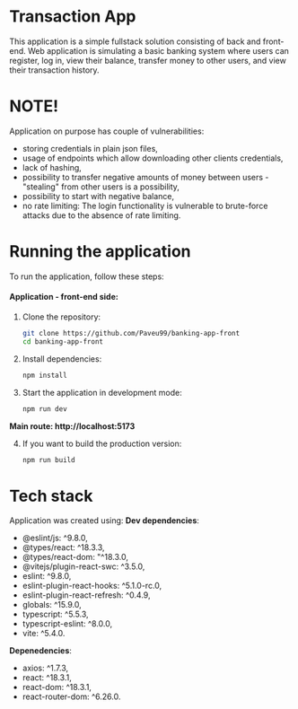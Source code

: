 # Transaction App

This application is a simple fullstack solution consisting of back and front-end. Web application is simulating a basic banking system where users can register, log in, view their balance, transfer money to other users, and view their transaction history.

# NOTE!

Application on purpose has couple of vulnerabilities:
- storing credentials in plain json files,
- usage of endpoints which allow downloading other clients credentials,
- lack of hashing,
- possibility to transfer negative amounts of money between users - "stealing" from other users is a possibility,
- possibility to start with negative balance,
- no rate limiting: The login functionality is vulnerable to brute-force attacks due to the absence of rate limiting.

# Running the application

To run the application, follow these steps:

#### Application - front-end side:

1. Clone the repository:
    ```bash
    git clone https://github.com/Paveu99/banking-app-front
    cd banking-app-front
    ```

2. Install dependencies:
    ```bash
    npm install
    ```

3. Start the application in development mode:
    ```bash
    npm run dev
    ```
**Main route: http://localhost:5173**

4. If you want to build the production version:
    ```bash
    npm run build
    ```

# Tech stack

Application was created using:
**Dev dependencies**:
- @eslint/js: ^9.8.0,
- @types/react: ^18.3.3,
- @types/react-dom: "^18.3.0,
- @vitejs/plugin-react-swc: ^3.5.0,
- eslint: ^9.8.0,
- eslint-plugin-react-hooks: ^5.1.0-rc.0,
- eslint-plugin-react-refresh: ^0.4.9,
- globals: ^15.9.0,
- typescript: ^5.5.3,
- typescript-eslint: ^8.0.0,
- vite: ^5.4.0.

**Depenedencies**:
- axios: ^1.7.3,
- react: ^18.3.1,
- react-dom: ^18.3.1,
- react-router-dom: ^6.26.0.